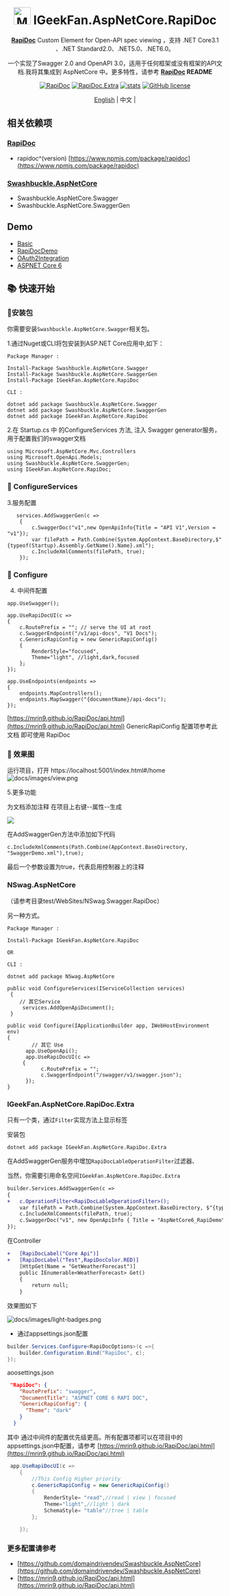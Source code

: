 <div align="center">
<h1 align="center"> <img alt="MrinDoc logo" src="docs/images/logo.png" width="40px" />  IGeekFan.AspNetCore.RapiDoc </h1>

**[RapiDoc](https://github.com/mrin9/RapiDoc)** Custom Element for Open-API spec viewing ，支持 .NET Core3.1 、.NET Standard2.0、.NET5.0、.NET6.0。

一个实现了Swagger 2.0 and OpenAPI 3.0，适用于任何框架或没有框架的API文档.我将其集成到 AspNetCore 中。更多特性，请参考 **[RapiDoc](https://github.com/mrin9/RapiDoc) README**

[![RapiDoc](https://img.shields.io/nuget/v/IGeekFan.AspNetCore.RapiDoc.svg?style=flat-square&color=fedcba)](https://www.nuget.org/packages/IGeekFan.AspNetCore.RapiDoc)
[![RapiDoc.Extra](https://img.shields.io/nuget/v/IGeekFan.AspNetCore.RapiDoc.Extra.svg?style=flat-square)](https://www.nuget.org/packages/IGeekFan.AspNetCore.RapiDoc.Extra)
[![stats](https://img.shields.io/nuget/dt/IGeekFan.AspNetCore.RapiDoc.svg?style=flat-square)](https://www.nuget.org/stats/packages/IGeekFan.AspNetCore.RapiDoc?groupby=Version) [![GitHub license](https://img.shields.io/badge/license-MIT-blue.svg)](https://raw.githubusercontent.com/luoyunchong/IGeekFan.AspNetCore.RapiDoc/master/LICENSE)

<p>
    <a href="README.md">English</a> |  
    <span>中文</span> |  
</p>
</div>

## 相关依赖项
### [RapiDoc](https://github.com/mrin9/RapiDoc)
- rapidoc^(version) [https://www.npmjs.com/package/rapidoc](https://www.npmjs.com/package/rapidoc)
### [Swashbuckle.AspNetCore](https://github.com/domaindrivendev/Swashbuckle.AspNetCore)
- Swashbuckle.AspNetCore.Swagger
- Swashbuckle.AspNetCore.SwaggerGen

## Demo
- [Basic](https://github.com/luoyunchong/IGeekFan.AspNetCore.RapiDoc/blob/master/test/Basic)
- [RapiDocDemo](https://github.com/luoyunchong/IGeekFan.AspNetCore.RapiDoc/blob/master/test/RapiDocDemo)
- [OAuth2Integration](https://github.com/luoyunchong/IGeekFan.AspNetCore.RapiDoc/blob/master/test/WebSites/OAuth2Integration)
- [ASPNET Core 6](https://github.com/luoyunchong/IGeekFan.AspNetCore.RapiDoc/blob/master/test/AspNetCore6_RapiDemo)
## 📚 快速开始

### 🚀安装包

你需要安装`Swashbuckle.AspNetCore.Swagger`相关包。

1.通过Nuget或CLI将包安装到ASP.NET Core应用中,如下：

```
Package Manager : 

Install-Package Swashbuckle.AspNetCore.Swagger
Install-Package Swashbuckle.AspNetCore.SwaggerGen
Install-Package IGeekFan.AspNetCore.RapiDoc

CLI :

dotnet add package Swashbuckle.AspNetCore.Swagger
dotnet add package Swashbuckle.AspNetCore.SwaggerGen
dotnet add package IGeekFan.AspNetCore.RapiDoc
```

2.在  Startup.cs 中 的ConfigureServices 方法, 注入 Swagger generator服务，用于配置我们的swagger文档

```
using Microsoft.AspNetCore.Mvc.Controllers
using Microsoft.OpenApi.Models;
using Swashbuckle.AspNetCore.SwaggerGen;
using IGeekFan.AspNetCore.RapiDoc;
```
### 🚁 ConfigureServices

3.服务配置
```
   services.AddSwaggerGen(c =>
    {
        c.SwaggerDoc("v1",new OpenApiInfo{Title = "API V1",Version = "v1"});
        var filePath = Path.Combine(System.AppContext.BaseDirectory,$"{typeof(Startup).Assembly.GetName().Name}.xml");
        c.IncludeXmlComments(filePath, true);
    });
```

### 💪 Configure
4. 中间件配置
```
app.UseSwagger();

app.UseRapiDocUI(c =>
{
    c.RoutePrefix = ""; // serve the UI at root
    c.SwaggerEndpoint("/v1/api-docs", "V1 Docs");
    c.GenericRapiConfig = new GenericRapiConfig()
    {
        RenderStyle="focused",
        Theme="light", //light,dark,focused   
    };
});

app.UseEndpoints(endpoints =>
{
    endpoints.MapControllers();
    endpoints.MapSwagger("{documentName}/api-docs");
});
```
[https://mrin9.github.io/RapiDoc/api.html](https://mrin9.github.io/RapiDoc/api.html) GenericRapiConfig 配置项参考此文档
即可使用 RapiDoc

### 🔎 效果图
运行项目，打开 https://localhost:5001/index.html#/home
![docs/images/view.png](docs/images/view.png)

5.更多功能

为文档添加注释 在项目上右键--属性--生成

![](https://pic.downk.cc/item/5f34161d14195aa59413f0fc.jpg)

在AddSwaggerGen方法中添加如下代码

```
c.IncludeXmlComments(Path.Combine(AppContext.BaseDirectory, "SwaggerDemo.xml"),true);
```
 最后一个参数设置为true，代表启用控制器上的注释


### NSwag.AspNetCore
（请参考目录test/WebSites/NSwag.Swagger.RapiDoc）

另一种方式。
```
Package Manager : 

Install-Package IGeekFan.AspNetCore.RapiDoc

OR

CLI :

dotnet add package NSwag.AspNetCore
```

```
public void ConfigureServices(IServiceCollection services)
 {
    // 其它Service
     services.AddOpenApiDocument();
 }
```

```
public void Configure(IApplicationBuilder app, IWebHostEnvironment env)
{
        // 其它 Use
      app.UseOpenApi();
      app.UseRapiDocUI(c =>
     {
           c.RoutePrefix = "";
           c.SwaggerEndpoint("/swagger/v1/swagger.json");
      });
}
```

### IGeekFan.AspNetCore.RapiDoc.Extra
只有一个类，通过`Filter`实现方法上显示标签

安装包
```
dotnet add package IGeekFan.AspNetCore.RapiDoc.Extra
```

在AddSwaggerGen服务中增加`RapiDocLableOperationFilter`过滤器、

当然，你需要引用命名空间`IGeekFan.AspNetCore.RapiDoc.Extra`

```diff
builder.Services.AddSwaggerGen(c =>
{
+   c.OperationFilter<RapiDocLableOperationFilter>();
    var filePath = Path.Combine(System.AppContext.BaseDirectory, $"{typeof(Program).Assembly.GetName().Name}.xml");
    c.IncludeXmlComments(filePath, true);
    c.SwaggerDoc("v1", new OpenApiInfo { Title = "AspNetCore6_RapiDemo", Version = "v1" });
});
```


在Controller
```diff
+   [RapiDocLabel("Core Api")]
+   [RapiDocLabel("Test",RapiDocColor.RED)]
    [HttpGet(Name = "GetWeatherForecast")]
    public IEnumerable<WeatherForecast> Get()
    {
        return null;
    }
```
效果图如下

![docs/images/light-badges.png](docs/images/light-badges.png)

- 通过appsettings.json配置

```csharp
builder.Services.Configure<RapiDocOptions>(c =>{
    builder.Configuration.Bind("RapiDoc", c);
});
```

aoosettings.json
```json
 "RapiDoc": {
    "RoutePrefix": "swagger",
    "DocumentTitle": "ASPNET CORE 6 RAPI DOC",
    "GenericRapiConfig": {
      "Theme": "dark"
    }
  }
```
其中 通过中间件的配置优先级更高。所有配置项都可以在项目中的appsettings.json中配置，请参考 [https://mrin9.github.io/RapiDoc/api.html](https://mrin9.github.io/RapiDoc/api.html)
```csharp
 app.UseRapiDocUI(c =>
    {
        //This Config Higher priority
        c.GenericRapiConfig = new GenericRapiConfig()
        {
            RenderStyle= "read",//read | view | focused
            Theme="light",//light | dark
            SchemaStyle= "table"//tree | table
        };

    });
```



### 更多配置请参考

- [https://github.com/domaindrivendev/Swashbuckle.AspNetCore](https://github.com/domaindrivendev/Swashbuckle.AspNetCore)
- [https://mrin9.github.io/RapiDoc/api.html](https://mrin9.github.io/RapiDoc/api.html)

